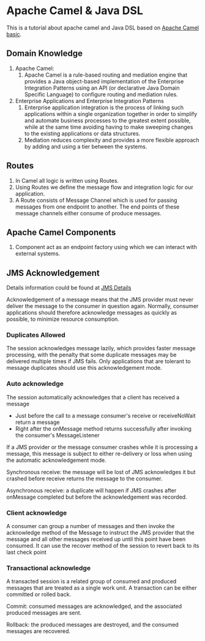 # Apache Camel & Java DSL

This is a tutorial about apache camel and Java DSL based on [Apache Camel basic](https://www.codeusingjava.com/camel/camel-intro).

## Domain Knowledge
1. Apache Camel:
   1. Apache Camel is a rule-based routing and mediation engine that
provides a Java object-based implementation of the Enterprise
Integration Patterns using an API (or declarative Java Domain
      Specific Language) to configure routing and mediation rules. 
2. Enterprise Applications and Enterprise Integration Patterns
   1. Enterprise application integration is the process of linking
such applications within a single organization together in order to 
simplify and automate business processes to the greatest extent possible,
while at the same time avoiding having to make sweeping changes
to the existing applications or data structures. 
   2. Mediation reduces complexity and provides a more flexible
approach by adding and using a tier between the systems. 

## Routes
1. In Camel all logic is written using Routes.
2. Using Routes we define the message flow and integration
logic for our application. 
3. A Route consists of Message Channel which is used for passing
messages from one endpoint to another. The end points of these message
channels either consume of produce messages.

## Apache Camel Components
1. Component act as an endpoint factory using which
we can interact with external systems.

## JMS Acknowledgement
Details information could be found at 
[JMS Details](https://www.novell.com/documentation/extend52/Docs/help/MP/jms/concepts/details.html)

Acknowledgement of a message means that the JMS provider must never 
deliver the message to the consumer in question again.
Normally, consumer applications should therefore acknowledge messages as quickly as possible, to minimize resource
consumption.
### Duplicates Allowed
The session acknowledges message lazily, which provides faster message processing, 
with the penalty that some duplicate messages may be delivered multiple times if JMS fails.
Only applications that are tolerant to message duplicates should use this acknowledgement mode. 
### Auto acknowledge
The session automatically acknowledges that a client has received a message
* Just before the call to a message consumer's receive or receiveNoWait return a message
* Right after the onMessage method returns successfully after invoking the consumer's MessageListener

If a JMS provider or the message consumer crashes while it is processing a message, this message is subject to either
re-delivery or loss when using the automatic acknowledgement mode. 

Synchronous receive: the message will be lost of JMS acknowledges it but crashed before receive returns the message 
to the consumer.

Asynchronous receive: a duplicate will happen if JMS crashes after onMessage completed but before the acknowledgement
was recorded.
### Client acknowledge
A consumer can group a number of messages and then invoke the acknowledge method of the Message to instruct the JMS
provider that the message and all other messages received up until this point have been consumed. 
It can use the recover method of the session to revert back to its last check point
### Transactional acknowledge
A transacted session is a related group of consumed and produced messages that are treated as a single work unit. 
A transaction can be either committed or rolled back. 

Commit: consumed messages are acknowledged, and the associated produced messages are sent.

Rollback: the produced messages are destroyed, and the consumed messages are recovered. 
